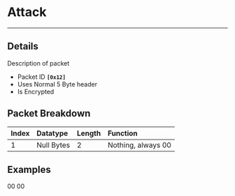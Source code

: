 # Attack #

---


## Details ##

Description of packet
  * Packet ID **`[0x12]`**
  * Uses Normal 5 Byte header
  * Is Encrypted

## Packet Breakdown ##
| Index | Datatype | Length | Function |
|:------|:---------|:-------|:---------|
| 1 | Null Bytes | 2 | Nothing, always 00 |


## Examples ##

00 00